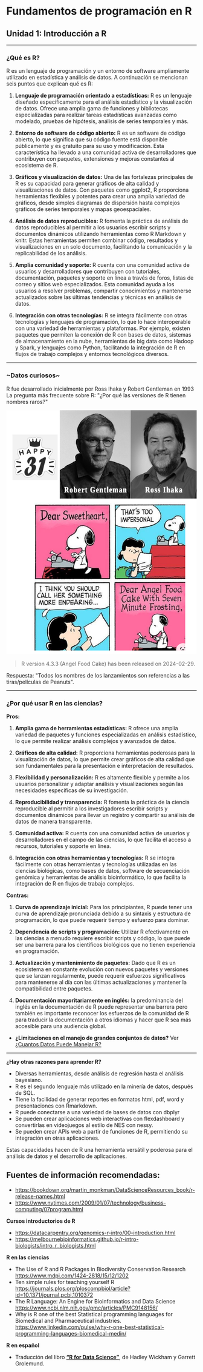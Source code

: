 # Fundamentos de programación en R
## Unidad 1: Introducción a R

---
### ¿Qué es R?  

R es un lenguaje de programación y un entorno de software ampliamente utilizado en estadística y análisis de datos. 
A continuación se mencionan seis puntos que explican qué es R:

1. **Lenguaje de programación orientado a estadísticas:**  R es un lenguaje diseñado específicamente para el análisis estadístico y la visualización de datos. Ofrece una amplia gama de funciones y bibliotecas especializadas para realizar tareas estadísticas avanzadas como modelado, pruebas de hipótesis, análisis de series temporales y más.

2. **Entorno de software de código abierto:** R es un software de código abierto, lo que significa que su código fuente está disponible públicamente y es gratuito para su uso y modificación. Esta característica ha llevado a una comunidad activa de desarrolladores que contribuyen con paquetes, extensiones y mejoras constantes al ecosistema de R.

3. **Gráficos y visualización de datos:** Una de las fortalezas principales de R es su capacidad para generar gráficos de alta calidad y visualizaciones de datos. Con paquetes como ggplot2, R proporciona herramientas flexibles y potentes para crear una amplia variedad de gráficos, desde simples diagramas de dispersión hasta complejos gráficos de series temporales y mapas geoespaciales.

4. **Análisis de datos reproducibles:** R fomenta la práctica de análisis de datos reproducibles al permitir a los usuarios escribir scripts y documentos dinámicos utilizando herramientas como R Markdown y knitr. Estas herramientas permiten combinar código, resultados y visualizaciones en un solo documento, facilitando la comunicación y la replicabilidad de los análisis.

5. **Amplia comunidad y soporte:** R cuenta con una comunidad activa de usuarios y desarrolladores que contribuyen con tutoriales, documentación, paquetes y soporte en línea a través de foros, listas de correo y sitios web especializados. Esta comunidad ayuda a los usuarios a resolver problemas, compartir conocimientos y mantenerse actualizados sobre las últimas tendencias y técnicas en análisis de datos.

6. **Integración con otras tecnologías:** R se integra fácilmente con otras tecnologías y lenguajes de programación, lo que lo hace interoperable con una variedad de herramientas y plataformas. Por ejemplo, existen paquetes que permiten la conexión de R con bases de datos, sistemas de almacenamiento en la nube, herramientas de big data como Hadoop y Spark, y lenguajes como Python, facilitando la integración de R en flujos de trabajo complejos y entornos tecnológicos diversos.

---
### ~Datos curiosos~

R fue desarrollado inicialmente por Ross Ihaka y Robert Gentleman en 1993
La pregunta más frecuente sobre R: "¿Por qué las versiones de R tienen nombres raros?"


![alt text](Imagen_1_1.png)


> R version 4.3.3 (Angel Food Cake) has been released on 2024-02-29.

Respuesta: "Todos los nombres de los lanzamientos son referencias a las tiras/películas de Peanuts".

---
### ¿Por qué usar R en las ciencias?

**Pros:**

1. **Amplia gama de herramientas estadísticas:** R ofrece una amplia variedad de paquetes y funciones especializadas en análisis estadístico, lo que permite realizar análisis complejos y avanzados de datos.

2. **Gráficos de alta calidad:** R proporciona herramientas poderosas para la visualización de datos, lo que permite crear gráficos de alta calidad que son fundamentales para la presentación e interpretación de resultados.

3. **Flexibilidad y personalización:** R es altamente flexible y permite a los usuarios personalizar y adaptar análisis y visualizaciones según las necesidades específicas de su investigación.

4. **Reproducibilidad y transparencia:** R fomenta la práctica de la ciencia reproducible al permitir a los investigadores escribir scripts y documentos dinámicos para llevar un registro y compartir su análisis de datos de manera transparente.

5. **Comunidad activa:** R cuenta con una comunidad activa de usuarios y desarrolladores en el campo de las ciencias, lo que facilita el acceso a recursos, tutoriales y soporte en línea.

6. **Integración con otras herramientas y tecnologías:** R se integra fácilmente con otras herramientas y tecnologías utilizadas en las ciencias biológicas, como bases de datos, software de secuenciación genómica y herramientas de análisis bioinformático, lo que facilita la integración de R en flujos de trabajo complejos.

**Contras:**

1. **Curva de aprendizaje inicial:** Para los principiantes, R puede tener una curva de aprendizaje pronunciada debido a su sintaxis y estructura de programación, lo que puede requerir tiempo y esfuerzo para dominar.

2. **Dependencia de scripts y programación:** Utilizar R efectivamente en las ciencias a menudo requiere escribir scripts y código, lo que puede ser una barrera para los científicos biológicos que no tienen experiencia en programación.

3. **Actualización y mantenimiento de paquetes:** Dado que R es un ecosistema en constante evolución con nuevos paquetes y versiones que se lanzan regularmente, puede requerir esfuerzos significativos para mantenerse al día con las últimas actualizaciones y mantener la compatibilidad entre paquetes.

4. **Documentación mayoritariamente en inglés:** la predominancia del inglés en la documentación de R puede representar una barrera pero también es importante reconocer los esfuerzos de la comunidad de R para traducir la documentación a otros idiomas y hacer que R sea más accesible para una audiencia global.


- **¿Limitaciones en el manejo de grandes conjuntos de datos?**
Ver [¿Cuantos Datos Puede Manejar R?](https://www.youtube.com/watch?v=5bhqkMMrBmU)

---

**¿Hay otras razones para aprender R?**
- Diversas herramientas, desde análisis de regresión hasta el análisis bayesiano.
- R es el segundo lenguaje más utilizado en la minería de datos, después de SQL.
- Tiene la facilidad de generar reportes en formatos html, pdf, word y presentaciones con Rmarkdown.
- R puede conectarse a una variedad de bases de datos con dbplyr
- Se pueden crear aplicaciones web interactivas con flexdashboard y convertirlas en videojuegos al estilo de NES con nessy. 
- Se pueden crear APIs web a partir de funciones de R, permitiendo su integración en otras aplicaciones. 

Estas capacidades hacen de R una herramienta versátil y poderosa para el análisis de datos y el desarrollo de aplicaciones.



## Fuentes de información recomendadas:
- https://bookdown.org/martin_monkman/DataScienceResources_book/r-release-names.html
- https://www.nytimes.com/2009/01/07/technology/business-computing/07program.html

**Cursos introductorios de R**

- https://datacarpentry.org/genomics-r-intro/00-introduction.html
- https://melbournebioinformatics.github.io/r-intro-biologists/intro_r_biologists.html

**R en las ciencias**
- The Use of R and R Packages in Biodiversity Conservation Research https://www.mdpi.com/1424-2818/15/12/1202
- Ten simple rules for teaching yourself R https://journals.plos.org/ploscompbiol/article?id=10.1371/journal.pcbi.1010372
- The R Language: An Engine for Bioinformatics and Data Science https://www.ncbi.nlm.nih.gov/pmc/articles/PMC9148156/
- Why is R one of the best Statistical programming languages for Biomedical and Pharmaceutical industries. https://www.linkedin.com/pulse/why-r-one-best-statistical-programming-languages-biomedical-medin/

**R en español**
- Traducción del libro [**“R for Data Science”**](https://es.r4ds.hadley.nz/), de Hadley Wickham y Garrett Grolemund.